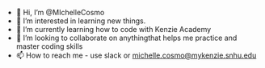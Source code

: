 - 👋 Hi, I’m @MIchelleCosmo
- 👀 I’m interested in learning new things.
- 🌱 I’m currently learning how to code with Kenzie Academy
- 💞️ I’m looking to collaborate on anythingthat helps me practice and master coding skills
- 📫 How to reach me - use slack or michelle.cosmo@mykenzie.snhu.edu

<!---
MIchelleCosmo/MIchelleCosmo is a ✨ special ✨ repository because its `README.md` (this file) appears on your GitHub profile.
You can click the Preview link to take a look at your changes.
--->
